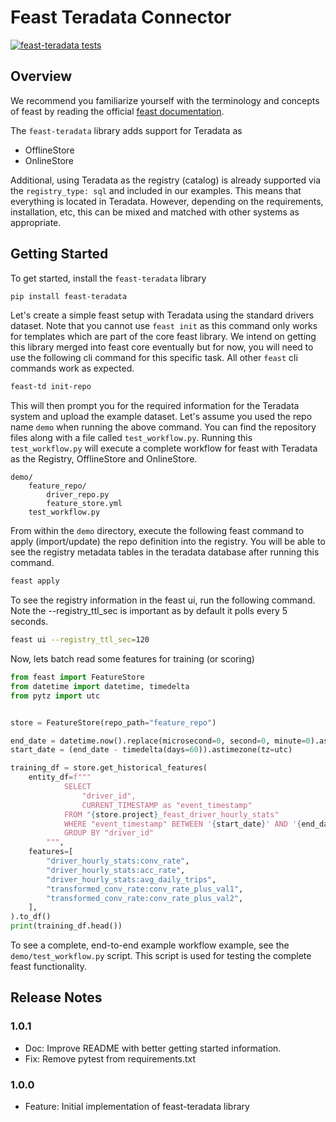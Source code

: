 # Feast Teradata Connector
[![feast-teradata tests](https://github.com/Teradata/feast-teradata/actions/workflows/ci-integeration-tests.yml/badge.svg)](https://github.com/Teradata/feast-teradata/actions/workflows/ci-integeration-tests.yml)

## Overview

We recommend you familiarize yourself with the terminology and concepts of feast by reading the official [feast documentation](https://docs.feast.dev/). 

The `feast-teradata` library adds support for Teradata as 
- OfflineStore 
- OnlineStore

Additional, using Teradata as the registry (catalog) is already supported via the `registry_type: sql` and included in our examples. This means that everything is located in Teradata. However, depending on the requirements, installation, etc, this can be mixed and matched with other systems as appropriate.  

## Getting Started

To get started, install the `feast-teradata` library

```bash
pip install feast-teradata
```

Let's create a simple feast setup with Teradata using the standard drivers dataset. Note that you cannot use `feast init` as this command only works for templates which are part of the core feast library. We intend on getting this library merged into feast core eventually but for now, you will need to use the following cli command for this specific task. All other `feast` cli commands work as expected. 

```bash
feast-td init-repo
```

This will then prompt you for the required information for the Teradata system and upload the example dataset. Let's assume you used the repo name `demo` when running the above command. You can find the repository files along with a file called `test_workflow.py`. Running this `test_workflow.py` will execute a complete workflow for feast with Teradata as the Registry, OfflineStore and OnlineStore. 

```
demo/
    feature_repo/
        driver_repo.py
        feature_store.yml
    test_workflow.py
```

From within the `demo` directory, execute the following feast command to apply (import/update) the repo definition into the registry. You will be able to see the registry metadata tables in the teradata database after running this command.

```bash
feast apply
```

To see the registry information in the feast ui, run the following command. Note the --registry_ttl_sec is important as by default it polls every 5 seconds. 

```bash
feast ui --registry_ttl_sec=120
```

Now, lets batch read some features for training (or scoring)

```python
from feast import FeatureStore
from datetime import datetime, timedelta
from pytz import utc


store = FeatureStore(repo_path="feature_repo")

end_date = datetime.now().replace(microsecond=0, second=0, minute=0).astimezone(tz=utc)
start_date = (end_date - timedelta(days=60)).astimezone(tz=utc)

training_df = store.get_historical_features(
    entity_df=f"""
            SELECT
                "driver_id",
                CURRENT_TIMESTAMP as "event_timestamp"
            FROM "{store.project}_feast_driver_hourly_stats"
            WHERE "event_timestamp" BETWEEN '{start_date}' AND '{end_date}'
            GROUP BY "driver_id"
        """,
    features=[
        "driver_hourly_stats:conv_rate",
        "driver_hourly_stats:acc_rate",
        "driver_hourly_stats:avg_daily_trips",
        "transformed_conv_rate:conv_rate_plus_val1",
        "transformed_conv_rate:conv_rate_plus_val2",
    ],
).to_df()
print(training_df.head())
```

To see a complete, end-to-end example workflow example, see the `demo/test_workflow.py` script. This script is used for testing the complete feast functionality.


## Release Notes

### 1.0.1

- Doc: Improve README with better getting started information. 
- Fix: Remove pytest from requirements.txt


### 1.0.0

- Feature: Initial implementation of feast-teradata library
